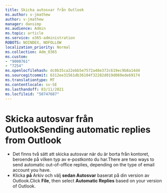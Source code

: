 ```yaml
---
title: Skicka autosvar från Outlook
ms.author: v-jmathew
author: v-jmathew
manager: dansimp
ms.audience: Admin
ms.topic: article
ms.service: o365-administration
ROBOTS: NOINDEX, NOFOLLOW
localization_priority: Normal
ms.collection: Adm_O365
ms.custom:
- "9000761"
- "7254"
ms.openlocfilehash: dc0b35ca22ebb5e7572a48e372c619ec9b8a14d4
ms.sourcegitcommit: 6312ee31561db36104f32282d019d069ede69174
ms.translationtype: MT
ms.contentlocale: sv-SE
ms.lasthandoff: 03/11/2021
ms.locfileid: "50747687"
---
```

# <a name="sending-automatic-replies-from-outlook"></a><span data-ttu-id="a0f09-102">Skicka autosvar från Outlook</span><span class="sxs-lookup"><span data-stu-id="a0f09-102">Sending automatic replies from Outlook</span></span>

- <span data-ttu-id="a0f09-103">Det finns två sätt att skicka autosvar när du är borta från kontoret, beroende på vilken typ av e-postkonto du har.</span><span class="sxs-lookup"><span data-stu-id="a0f09-103">There are two ways to send automatic out-of-office replies, depending on the type of email account you have.</span></span>
- <span data-ttu-id="a0f09-104">Klicka **på** Arkiv och välj **sedan Autosvar** baserat på din version av Outlook.</span><span class="sxs-lookup"><span data-stu-id="a0f09-104">Click **File**, then select **Automatic Replies** based on your version of Outlook.</span></span>
